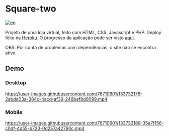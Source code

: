 # Square-two
[![en](https://img.shields.io/badge/lang-en-red.svg)](https://github.com/rafomiya/square-two/blob/main/README.md)

Projeto de uma loja virtual, feito com HTML, CSS, Javascript e PHP. Deploy feito na [Heroku](https://www.heroku.com/).
O progresso da aplicação pode ser visto [aqui](https://square-two.herokuapp.com/).

OBS: Por conta de problemas com dependências, o site não se encontra ativo.

## Demo

### Desktop

https://user-images.githubusercontent.com/76710601/133732178-2abdd03a-384c-4acd-af39-246bef8d0099.mp4

### Mobile

https://user-images.githubusercontent.com/76710601/133732188-35a7f156-c0df-4d55-b723-0d257a42760c.mp4